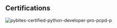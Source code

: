 ## Certifications
![pybites-certified-python-developer-pro-pcpd-p](https://github.com/cjstein/cjstein/assets/33003756/ef206e16-4b70-47f1-abe9-b9db6d8d861e)
